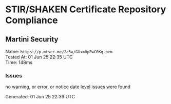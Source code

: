 # STIR/SHAKEN Certificate Repository Compliance

## Martini Security

Name: `https://p.mtsec.me/2e5a/GUxm0pFwC0Kq.pem`\
Tested At: 01 Jun 25 22:35 UTC\
Time: 148ms

### Issues

no warning, or error, or notice date level issues were found

Generated: 01 Jun 25 22:39 UTC